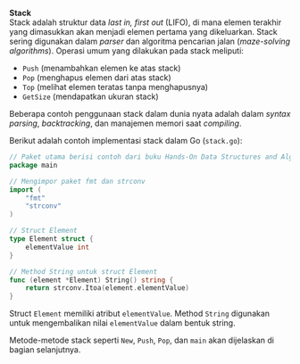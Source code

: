 **Stack**  
Stack adalah struktur data *last in, first out* (LIFO), di mana elemen terakhir yang dimasukkan akan menjadi elemen pertama yang dikeluarkan. Stack sering digunakan dalam *parser* dan algoritma pencarian jalan (*maze-solving algorithms*). Operasi umum yang dilakukan pada stack meliputi:  

- `Push` (menambahkan elemen ke atas stack)  
- `Pop` (menghapus elemen dari atas stack)  
- `Top` (melihat elemen teratas tanpa menghapusnya)  
- `GetSize` (mendapatkan ukuran stack)  

Beberapa contoh penggunaan stack dalam dunia nyata adalah dalam *syntax parsing*, *backtracking*, dan manajemen memori saat *compiling*.  

Berikut adalah contoh implementasi stack dalam Go (`stack.go`):  

```go
// Paket utama berisi contoh dari buku Hands-On Data Structures and Algorithms with Go
package main

// Mengimpor paket fmt dan strconv
import (
	"fmt"
	"strconv"
)

// Struct Element
type Element struct {
	elementValue int
}

// Method String untuk struct Element
func (element *Element) String() string {
	return strconv.Itoa(element.elementValue)
}
```

Struct `Element` memiliki atribut `elementValue`. Method `String` digunakan untuk mengembalikan nilai `elementValue` dalam bentuk string.  

Metode-metode stack seperti `New`, `Push`, `Pop`, dan `main` akan dijelaskan di bagian selanjutnya.
